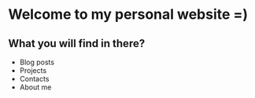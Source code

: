 # Welcome to my personal website =)

## What you will find in there?

- Blog posts
- Projects
- Contacts
- About me
